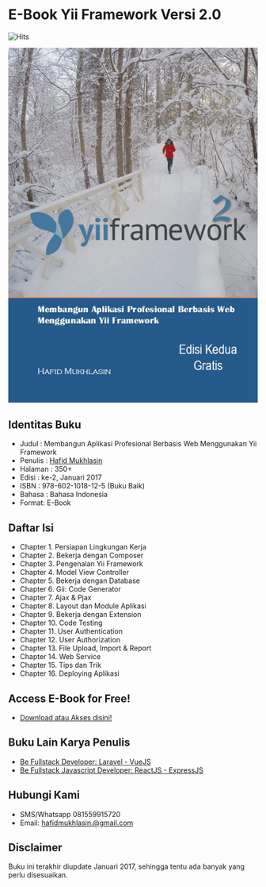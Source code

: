 # E-Book Yii Framework Versi 2.0

![Hits](https://hits.seeyoufarm.com/api/count/incr/badge.svg?url=https%3A%2F%2Fhscstudio.github.io%2Fyii2-book-id&count_bg=%2379C83D&title_bg=%23555555&icon=&icon_color=%23E7E7E7&title=hits&edge_flat=false)

![cover buku](https://github.com/hscstudio/yii2-book-id/blob/master/images/cover-depan.jpg?raw=true)

## Identitas Buku

- Judul : Membangun Aplikasi Profesional Berbasis Web Menggunakan Yii Framework
- Penulis : [Hafid Mukhlasin](http://hafidmukhlasin.com)
- Halaman : 350+
- Edisi : ke-2, Januari 2017
- ISBN : 978-602-1018-12-5 (Buku Baik)
- Bahasa : Bahasa Indonesia
- Format: E-Book

## Daftar Isi

- Chapter 1. Persiapan Lingkungan Kerja
- Chapter 2. Bekerja dengan Composer
- Chapter 3. Pengenalan Yii Framework
- Chapter 4. Model View Controller
- Chapter 5. Bekerja dengan Database
- Chapter 6. Gii: Code Generator
- Chapter 7. Ajax & Pjax
- Chapter 8. Layout dan Module Aplikasi
- Chapter 9. Bekerja dengan Extension
- Chapter 10. Code Testing
- Chapter 11. User Authentication	
- Chapter 12. User Authorization
- Chapter 13. File Upload, Import & Report
- Chapter 14. Web Service
- Chapter 15. Tips dan Trik
- Chapter 16. Deploying Aplikasi

## Access E-Book for Free!

- [Download atau Akses disini!](http://bit.ly/ebook-yii-2-indonesia)

## Buku Lain Karya Penulis

- [Be Fullstack Developer: Laravel - VueJS](https://buku-laravel-vue.com)
- [Be Fullstack Javascript Developer: ReactJS - ExpressJS](https://bukureact.id)

## Hubungi Kami

- SMS/Whatsapp 081559915720
- Email: hafidmukhlasin.@gmail.com

## Disclaimer

Buku ini terakhir diupdate Januari 2017, sehingga tentu ada banyak yang perlu disesuaikan.
